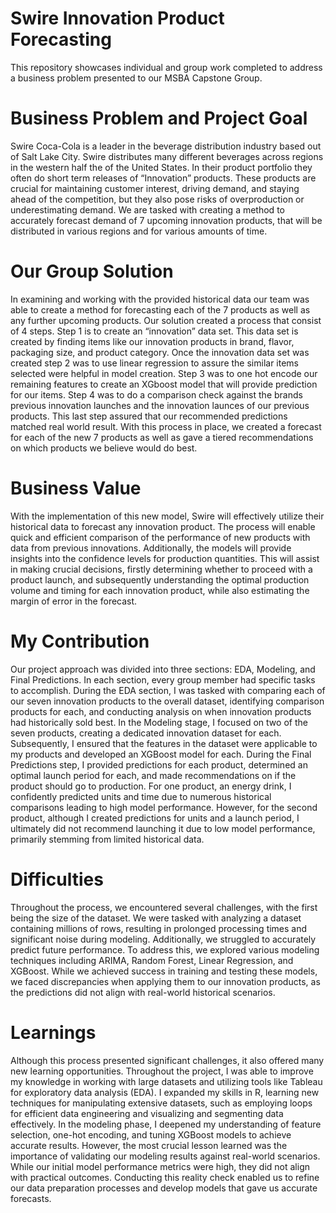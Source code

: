 # Swire Innovation Product Forecasting
This repository showcases individual and group work completed to address a business problem presented to our MSBA Capstone Group.

# Business Problem and Project Goal
Swire Coca-Cola is a leader in the beverage distribution industry based out of Salt Lake City. Swire distributes many different beverages across regions in the western half the of the United States. In their product portfolio they often do short term releases of “Innovation” products. These products are crucial for maintaining customer interest, driving demand, and staying ahead of the competition, but they also pose risks of overproduction or underestimating demand. We are tasked with creating a method to accurately forecast demand of 7 upcoming innovation products, that will be distributed in various regions and for various amounts of time.

# Our Group Solution
In examining and working with the provided historical data our team was able to create a method for forecasting each of the 7 products as well as any further upcoming products. Our solution created a process that consist of 4 steps. Step 1 is to create an “innovation” data set. This data set is created by finding items like our innovation products in brand, flavor, packaging size, and product category. Once the innovation data set was created step 2 was to use linear regression to assure the similar items selected were helpful in model creation. Step 3 was to one hot encode our remaining features to create an XGboost model that will provide prediction for our items. Step 4 was to do a comparison check against the brands previous innovation launches and the innovation launces of our previous products. This last step assured that our recommended predictions matched real world result. With this process in place, we created a forecast for each of the new 7 products as well as gave a tiered recommendations on which products we believe would do best.

# Business Value
With the implementation of this new model, Swire will effectively utilize their historical data to forecast any innovation product. The process will enable quick and efficient comparison of the performance of new products with data from previous innovations. Additionally, the models will provide insights into the confidence levels for production quantities. This will assist in making crucial decisions, firstly determining whether to proceed with a product launch, and subsequently understanding the optimal production volume and timing for each innovation product, while also estimating the margin of error in the forecast.

# My Contribution
Our project approach was divided into three sections: EDA, Modeling, and Final Predictions. In each section, every group member had specific tasks to accomplish. During the EDA section, I was tasked with comparing each of our seven innovation products to the overall dataset, identifying comparison products for each, and conducting analysis on when innovation products had historically sold best. In the Modeling stage, I focused on two of the seven products, creating a dedicated innovation dataset for each. Subsequently, I ensured that the features in the dataset were applicable to my products and developed an XGBoost model for each. During the Final Predictions step, I provided predictions for each product, determined an optimal launch period for each, and made recommendations on if the product should go to production. For one product, an energy drink, I confidently predicted units and time due to numerous historical comparisons leading to high model performance. However, for the second product, although I created predictions for units and a launch period, I ultimately did not recommend launching it due to low model performance, primarily stemming from limited historical data.

# Difficulties
Throughout the process, we encountered several challenges, with the first being the size of the dataset. We were tasked with analyzing a dataset containing millions of rows, resulting in prolonged processing times and significant noise during modeling. Additionally, we struggled to accurately predict future performance. To address this, we explored various modeling techniques including ARIMA, Random Forest, Linear Regression, and XGBoost. While we achieved success in training and testing these models, we faced discrepancies when applying them to our innovation products, as the predictions did not align with real-world historical scenarios.

# Learnings
Although this process presented significant challenges, it also offered many new learning opportunities. Throughout the project, I was able to improve my knowledge in working with large datasets and utilizing tools like Tableau for exploratory data analysis (EDA). I expanded my skills in R, learning new techniques for manipulating extensive datasets, such as employing loops for efficient data engineering and visualizing and segmenting data effectively. In the modeling phase, I deepened my understanding of feature selection, one-hot encoding, and tuning XGBoost models to achieve accurate results. However, the most crucial lesson learned was the importance of validating our modeling results against real-world scenarios. While our initial model performance metrics were high, they did not align with practical outcomes. Conducting this reality check enabled us to refine our data preparation processes and develop models that gave us accurate forecasts.
